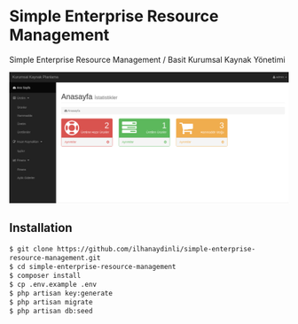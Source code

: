 # Simple Enterprise Resource Management

Simple Enterprise Resource Management / Basit Kurumsal Kaynak Yönetimi

![](screenshot.png)

## Installation

```
$ git clone https://github.com/ilhanaydinli/simple-enterprise-resource-management.git
$ cd simple-enterprise-resource-management
$ composer install
$ cp .env.example .env
$ php artisan key:generate
$ php artisan migrate 
$ php artisan db:seed
```

